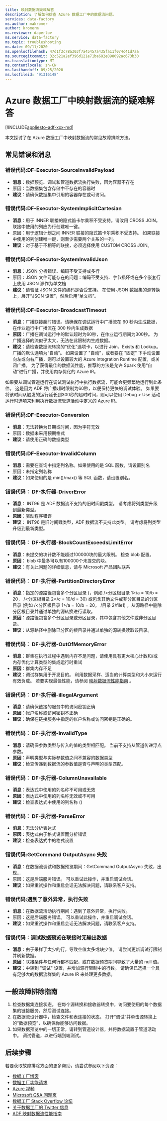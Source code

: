 ```yaml
---
title: 映射数据流疑难解答
description: 了解如何排查 Azure 数据工厂中的数据流问题。
services: data-factory
ms.author: makromer
author: kromerm
ms.reviewer: daperlov
ms.service: data-factory
ms.topic: troubleshooting
ms.date: 09/11/2020
ms.openlocfilehash: 47d1f3c78a303f7a45457a435fa11f074c41d7aa
ms.sourcegitcommit: 32c521a2ef396d121e71ba682e098092ac673b30
ms.translationtype: MT
ms.contentlocale: zh-CN
ms.lasthandoff: 09/25/2020
ms.locfileid: "91316148"
---
```

# <a name="troubleshoot-mapping-data-flows-in-azure-data-factory"></a>Azure 数据工厂中映射数据流的疑难解答

[!INCLUDE[appliesto-adf-xxx-md](includes/appliesto-adf-xxx-md.md)]

本文探讨了在 Azure 数据工厂中映射数据流的常见故障排除方法。

## <a name="common-errors-and-messages"></a>常见错误和消息

### <a name="error-code-df-executor-sourceinvalidpayload"></a>错误代码:DF-Executor-SourceInvalidPayload
- **消息**：数据预览、调试和管道数据流执行失败，因为容器不存在
- 原因：当数据集包含存储中不存在的容器时
- **建议**：请确保数据集中引用的容器存在或可访问。

### <a name="error-code-df-executor-systemimplicitcartesian"></a>错误代码:DF-Executor-SystemImplicitCartesian

- **消息**：用于 INNER 联接的隐式笛卡尔乘积不受支持。请改用 CROSS JOIN。 联接中使用的列应为行创建唯一键。
- 原因：用于逻辑计划之间 INNER 联接的隐式笛卡尔乘积不受支持。 如果联接中使用的列创建唯一键，则至少需要两个关系的一列。
- **建议**：对于基于不相等的联接，必须选择使用 CUSTOM CROSS JOIN。

### <a name="error-code-df-executor-systeminvalidjson"></a>错误代码:DF-Executor-SystemInvalidJson

- **消息**：JSON 分析错误、编码不受支持或多行
- 原因：JSON 文件可能存在的问题：编码不受支持、字节损坏或在多个嵌套行上使用 JSON 源作为单文档
- **建议**：请验证 JSON 文件的编码是否受支持。 在使用 JSON 数据集的源转换上，展开“JSON 设置”，然后启用“单文档”。
 
### <a name="error-code-df-executor-broadcasttimeout"></a>错误代码:DF-Executor-BroadcastTimeout

- **消息**：广播联接超时错误。请确保在调试运行中广播流在 60 秒内生成数据，在作业运行中广播流在 300 秒内生成数据
- **原因**：广播在调试运行中的默认超时为60秒，在作业运行期间为300秒。 为广播选择的流似乎太大，无法在此限制内生成数据。
- **建议**：请检查数据流转换的“优化”选项卡，以进行 Join、Exists 和 Lookup。 广播的默认选项为“自动”。 如果设置了 "自动"，或者要在 "固定" 下手动设置向左或向右广播，则可以设置较大的 Azure Integration Runtime 配置，或关闭广播。 为了获得最佳的数据流性能，推荐的方法是允许 Spark 使用“自动”进行广播，并使用内存优化的 Azure IR。

如果要从调试管道运行在调试测试执行中执行数据流，可能会更频繁地运行到此条件。 这是因为 ADF 将广播超时限制为60秒，以便保持更快的调试体验。 如果要将该时间从触发的运行延长到300秒的超时时间，则可以使用 Debug > Use 活动运行时选项来利用执行数据流管道活动中定义的 Azure IR。

### <a name="error-code-df-executor-conversion"></a>错误代码:DF-Executor-Conversion

- **消息**：无法转换为日期或时间，因为字符无效
- 原因：数据未采用预期格式
- **建议**：请使用正确的数据类型

### <a name="error-code-df-executor-invalidcolumn"></a>错误代码:DF-Executor-InvalidColumn

- **消息**：需要在查询中指定列名称。如果使用的是 SQL 函数，请设置别名
- 原因：未指定列名称
- **建议**：如果使用的是 min()/max() 等 SQL 函数，请设置别名。

 ### <a name="error-code-df-executor-drivererror"></a>错误代码： DF-执行器-DriverError
- **消息**： INT96 是 ADF 数据流不支持的旧时间戳类型。 请考虑将列类型升级到最新类型。
- **原因**：驱动程序错误
- **建议**： INT96 是旧时间戳类型，ADF 数据流不支持此类型。 请考虑将列类型升级到最新类型。

 ### <a name="error-code-df-executor-blockcountexceedslimiterror"></a>错误代码： DF-执行器-BlockCountExceedsLimitError
- **消息**：未提交的块计数不能超过100000块的最大限制。 检查 blob 配置。
- **原因**： blob 中最多可以有100000个未提交的块。
- **建议**：有关此问题的详细信息，请与 Microsoft 产品团队联系

 ### <a name="error-code-df-executor-partitiondirectoryerror"></a>错误代码： DF-执行器-PartitionDirectoryError
- **消息**：指定的源路径包含多个分区目录 (，例如 <Source Path> /<分区根目录 1>/a = 10/b = 20， <Source Path> /<分区根目录 2>/c = 10/d = 30) 或包含其他文件或非分区目录的分区目录 (例如 <Source Path> /<分区根目录 1>/a = 10/b = 20， <Source Path> /目录 2/file1) ，从源路径中删除分区根目录并通过单独的源转换进行读取。
- **原因**：源路径包含多个分区目录或分区目录，其中包含其他文件或非分区目录。
- **建议**：从源路径中删除已分区的根目录并通过单独的源转换读取该目录。

 ### <a name="error-code-df-executor-outofmemoryerror"></a>错误代码： DF-执行器-OutOfMemoryError
- **消息**：群集在执行过程中遇到内存不足问题，请使用具有更大核心计数和/或内存优化计算类型的集成运行时重试
- **原因**：群集内存不足
- **建议**：调试群集用于开发目的。 利用数据采样、适当的计算类型和大小来运行有效负载。 若要实现最佳性能，请参阅 [映射数据流性能指南](concepts-data-flow-performance.md) 。

 ### <a name="error-code-df-executor-illegalargument"></a>错误代码： DF-执行器-illegalArgument
- **消息**：请确保链接的服务中的访问密钥正确
- **原因**：帐户名称或访问密钥不正确
- **建议**：确保在链接服务中指定的帐户名称或访问密钥是正确的。 

 ### <a name="error-code-df-executor-invalidtype"></a>错误代码： DF-执行器-InvalidType
- **消息**：请确保参数类型与传入的值的类型相匹配。 当前不支持从管道传递浮点参数。
- **原因**：声明类型与实际参数值之间不兼容的数据类型
- **建议**：检查传递到数据流的参数值是否与声明的类型匹配。

 ### <a name="error-code-df-executor-columnunavailable"></a>错误代码： DF-执行器-ColumnUnavailable
- **消息**：表达式中使用的列名称不可用或无效
- **原因**：表达式中使用的列名称无效或不可用
- **建议**：检查表达式中使用的列名称 () 

 ### <a name="error-code-df-executor-parseerror"></a>错误代码： DF-执行器-ParseError
- **消息**：无法分析表达式
- **原因**：表达式由于格式设置而分析错误
- **建议**：检查表达式中的格式设置

### <a name="error-code-getcommand-outputasync-failed"></a>错误代码:GetCommand OutputAsync 失败

- **消息**：在数据流调试和数据预览期间：GetCommand OutputAsync 失败，出现...
- 原因：这是后端服务错误。 可以重试此操作，并重启调试会话。
- **建议**：如果重试操作和重启会话无法解决问题，请联系客户支持。

### <a name="error-code-hit-unexpected-exception-and-execution-failed"></a>错误代码:遇到了意外异常，执行失败

- **消息**：在数据流活动执行期间：遇到了意外异常，执行失败。
- 原因：这是后端服务错误。 可以重试此操作，并重启调试会话。
- **建议**：如果重试操作和重启会话无法解决问题，请联系客户支持。

### <a name="error-code-debug-data-preview-no-output-data-on-join"></a>错误代码：调试数据预览在联接时无输出数据

- **消息**：由于采样了太少的行，导致空值太多或缺少值。 请尝试更新调试行限制并刷新数据。
- **原因**：联接条件与任何行都不匹配，或在数据预览期间导致了大量的 null 值。
- **建议**：中转到 "调试" 设置，并增加源行限制中的行数。 请确保已选择一个具有足够大的数据流群集的 Azure IR 来处理更多数据。


## <a name="general-troubleshooting-guidance"></a>一般故障排除指南

1. 检查数据集连接状态。 在每个源转换和接收器转换中，访问要使用的每个数据集的链接服务，然后测试连接。
1. 在数据流设计器中，检查文件和表连接的状态。 打开“调试”并单击源转换上的“数据预览”，以确保你能够访问数据。
1. 如果数据预览中的一切正常，请转到管道设计器，并将数据流置于管道活动中。 调试管道，以进行端到端测试。

## <a name="next-steps"></a>后续步骤

若要获取故障排除方面的更多帮助，请尝试参阅以下资源：
*  [数据工厂博客](https://techcommunity.microsoft.com/t5/azure-data-factory/bg-p/AzureDataFactoryBlog)
*  [数据工厂功能请求](https://feedback.azure.com/forums/270578-data-factory)
*  [Azure 视频](https://www.youtube.com/channel/UC2S0k7NeLcEm5_IhHUwpN0g/videos)
*  [Microsoft Q&A 问题页](https://docs.microsoft.com/answers/topics/azure-data-factory.html)
*  [数据工厂 Stack Overflow 论坛](https://stackoverflow.com/questions/tagged/azure-data-factory)
*  [关于数据工厂的 Twitter 信息](https://twitter.com/hashtag/DataFactory)
*  [ADF 映射数据流性能指南](concepts-data-flow-performance.md)
